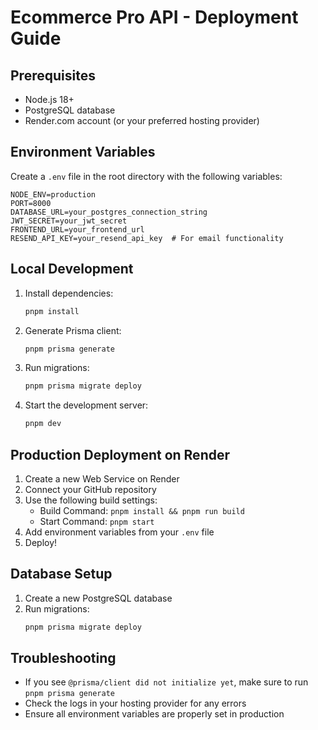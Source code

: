 # Ecommerce Pro API - Deployment Guide

## Prerequisites

- Node.js 18+
- PostgreSQL database
- Render.com account (or your preferred hosting provider)

## Environment Variables

Create a `.env` file in the root directory with the following variables:

```
NODE_ENV=production
PORT=8000
DATABASE_URL=your_postgres_connection_string
JWT_SECRET=your_jwt_secret
FRONTEND_URL=your_frontend_url
RESEND_API_KEY=your_resend_api_key  # For email functionality
```

## Local Development

1. Install dependencies:
   ```bash
   pnpm install
   ```

2. Generate Prisma client:
   ```bash
   pnpm prisma generate
   ```

3. Run migrations:
   ```bash
   pnpm prisma migrate deploy
   ```

4. Start the development server:
   ```bash
   pnpm dev
   ```

## Production Deployment on Render

1. Create a new Web Service on Render
2. Connect your GitHub repository
3. Use the following build settings:
   - Build Command: `pnpm install && pnpm run build`
   - Start Command: `pnpm start`
4. Add environment variables from your `.env` file
5. Deploy!

## Database Setup

1. Create a new PostgreSQL database
2. Run migrations:
   ```bash
   pnpm prisma migrate deploy
   ```

## Troubleshooting

- If you see `@prisma/client did not initialize yet`, make sure to run `pnpm prisma generate`
- Check the logs in your hosting provider for any errors
- Ensure all environment variables are properly set in production

